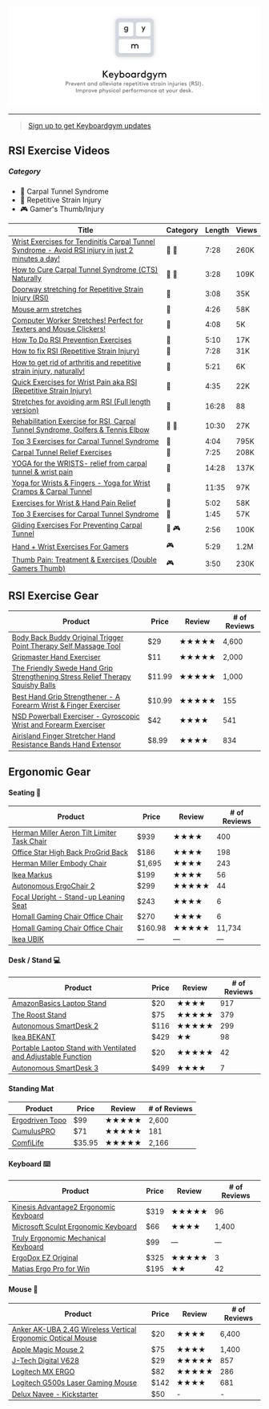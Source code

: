 ![cover](/cover.png)
- - -
> [Sign up to get Keyboardgym updates](https://upscri.be/201037/)

## RSI Exercise Videos

##### Category
- 🤚 Carpal Tunnel Syndrome
- 🔁 Repetitive Strain Injury
- 🎮 Gamer's Thumb/Injury


| Title | Category | Length | Views |
| ----- | ----- | ----- | ----- |
| [Wrist Exercises for Tendinitis Carpal Tunnel Syndrome - Avoid RSI injury in just 2 minutes a day!](https://youtu.be/fdD7CgN5FGg) | 🤚 🔁  | 7:28 | 260K |
| [How to Cure Carpal Tunnel Syndrome (CTS) Naturally](https://www.youtube.com/watch?v=UWrhlFd5ZaQ) | 🤚 🔁 | 3:28 | 109K |
| [Doorway stretching for Repetitive Strain Injury (RSI)](https://www.youtube.com/watch?v=0f790VjFct8) | 🔁 | 3:08 | 35K |
| [Mouse arm stretches](https://www.youtube.com/watch?v=Ub0UQpPzttc) | 🔁 | 4:26 | 58K |
| [Computer Worker Stretches! Perfect for Texters and Mouse Clickers!](https://www.youtube.com/watch?v=gYsa4t0h3n8) | 🔁 | 4:08 | 5K |
| [How To Do RSI Prevention Exercises](https://www.youtube.com/watch?v=BPBWIfKTZCI) | 🔁 | 5:10 | 17K |
| [How to fix RSI (Repetitive Strain Injury)](https://youtu.be/uHFAjWYNbA8) | 🔁 | 7:28 | 31K |
| [How to get rid of arthritis and repetitive strain injury, naturally!](https://www.youtube.com/watch?v=6otPtqoAriU) | 🔁 | 5:21 | 6K |
| [Quick Exercises for Wrist Pain aka RSI (Repetitive Strain Injury)](https://www.youtube.com/watch?v=6N7lR7ykxQI) | 🔁 | 4:35 | 22K |
| [Stretches for avoiding arm RSI (Full length version)](https://www.youtube.com/watch?v=bK0zjAAMYQ4) | 🔁  | 16:28 | 88 |
| [Rehabilitation Exercise for RSI, Carpal Tunnel Syndrome, Golfers & Tennis Elbow](https://www.youtube.com/watch?v=j1pypluO1rQ) | 🔁 🤚 | 10:30 | 27K |
| [Top 3 Exercises for Carpal Tunnel Syndrome](https://www.youtube.com/watch?v=gTxQqu9USC4) | 🤚 | 4:04 | 795K |
| [Carpal Tunnel Relief Exercises](https://www.youtube.com/watch?v=BHfKutz21do) | 🤚 | 7:25 | 208K |
| [YOGA for the WRISTS- relief from carpal tunnel & wrist pain](https://www.youtube.com/watch?v=uZP8JNQHH4A) | 🤚 | 14:28 | 137K |
| [Yoga for Wrists & Fingers - Yoga for Wrist Cramps & Carpal Tunnel](https://www.youtube.com/watch?v=tSD35Q15rm8) | 🤚 | 11:35 | 97K |
| [Exercises for Wrist & Hand Pain Relief](https://www.youtube.com/watch?v=fHD-oQucsbk) | 🤚 | 5:02 | 58K |
| [Top 3 Exercises for Carpal Tunnel Syndrome](https://www.youtube.com/watch?v=eLF56UG3HHI) | 🤚 | 1:45 | 57K |
| [Gliding Exercises For Preventing Carpal Tunnel](https://www.youtube.com/watch?v=pvzUMBYz7EM) | 🤚 🎮 | 2:56 | 100K |
| [Hand + Wrist Exercises For Gamers](https://www.youtube.com/watch?v=EiRC80FJbHU) | 🎮 | 5:29 | 1.2M |
| [Thumb Pain: Treatment & Exercises (Double Gamers Thumb)](https://www.youtube.com/watch?v=n-5m7M2Wv_M) | 🎮 | 3:50 | 230K |

## RSI Exercise Gear

| Product | Price | Review | # of Reviews |
| ----- | ----- | ----- | ----- |
| [Body Back Buddy Original Trigger Point Therapy Self Massage Tool](https://amzn.to/2Ta4d6P) | $29 | ★★★★★ | 4,600 |
| [Gripmaster Hand Exerciser](https://amzn.to/2Za4WJ1) | $11 | ★★★★★ | 2,000 |
| [The Friendly Swede Hand Grip Strengthening Stress Relief Therapy Squishy Balls](https://amzn.to/3fY1wif) | $11.99 | ★★★★★ | 1,000 |
| [Best Hand Grip Strengthener - A Forearm Wrist & Finger Exerciser](https://amzn.to/2X1e2VD) | $10.99 | ★★★★★ | 155 |
| [NSD Powerball Exerciser - Gyroscopic Wrist and Forearm Exerciser](https://amzn.to/3fY1HtV) | $42 | ★★★★ | 541 |
| [Airisland Finger Stretcher Hand Resistance Bands Hand Extensor ](https://amzn.to/2zHPo4w) | $8.99 | ★★★★ | 834 |


## Ergonomic Gear

#### Seating 🐒

| Product | Price | Review | # of Reviews |
| ----- | ----- | ----- | ----- |
| [Herman Miller Aeron Tilt Limiter Task Chair](https://amzn.to/2ZlzMhZ) | $939 | ★★★★ | 400 |
| [Office Star High Back ProGrid Back ](https://amzn.to/2TdHN4r) | $186 | ★★★★ | 198 |
| [Herman Miller Embody Chair](https://amzn.to/2WB9YMG) | $1,695 | ★★★★ | 243 |
| [Ikea Markus](https://www.ikea.com/us/en/catalog/products/90289172/) | $199 | ★★★★ | 56 |
| [Autonomous ErgoChair 2](https://bit.ly/2As1wqu) | $299 | ★★★★★ | 44 |
| [Focal Upright - Stand-up Leaning Seat](https://amzn.to/3fXy8Zq) | $243 | ★★★★ | 6 |
| [Homall Gaming Chair Office Chair ](https://www.amazon.com/dp/B0145XTWIS/ref=cm_sw_r_tw_dp_U_x_upymBbZR3MAG4) | $270 | ★★★★ | 6 |
| [Homall Gaming Chair Office Chair ](https://amzn.to/3dQPeq3) | $160.98 | ★★★★★ | 11,734 |
| [Ikea UBIK](https://qz.com/1299865/ikea-is-designing-an-ergonomic-chair-the-ubik-for-gamers-and-e-sports-players/) | — | — | — |

#### Desk / Stand 💻

| Product | Price | Review | # of Reviews |
| ----- | ----- | ----- | ----- |
| [AmazonBasics Laptop Stand](https://www.amazon.com/AmazonBasics-DSN-01750-SL-Laptop-Stand-Silver/dp/B00WRDS0AU/ref=sr_1_9?ie=UTF8&qid=1528176690&sr=8-9&keywords=laptop+elevator+stand) | $20 | ★★★★ | 917 |
| [The Roost Stand](https://www.therooststand.com/) | $75 | ★★★★★ | 379 |
| [Autonomous SmartDesk 2](https://www.autonomous.ai/product/standing-desk#.WzjclwtjsRQ.link?utm_campaign=referrals&utm_source=addthis_referrals_link&utm_medium=a180e7&rid=a180e7) | $116 | ★★★★★ | 299 |
| [Ikea BEKANT](https://www.ikea.com/us/en/catalog/products/S19022530/) | $429 | ★★ | 98 |
| [Portable Laptop Stand with Ventilated and Adjustable Function](https://www.amazon.co.uk/Portable-Ventilated-Adjustable-Function-Universal/dp/B0756B4HVP/ref=sr_1_3?ie=UTF8&qid=1527890304&sr=8-3&keywords=portable+laptop+stand) | $20 | ★★★★★ | 42 |
| [Autonomous SmartDesk 3](https://www.autonomous.ai/product/Autonomous-smart-desk-3?utm_campaign=referrals&utm_source=addthis_referrals_link&utm_medium=a180e7&rid=a180e7#.WzjUkKuA7iU.link) | $499 | ★★★★ | 7 |

#### Standing Mat

| Product | Price | Review | # of Reviews |
| ----- | ----- | ----- | ----- |
| [Ergodriven Topo](https://amzn.to/3cP2340) | $99 | ★★★★★ | 2,600 |
| [CumulusPRO](https://amzn.to/3dROS2x) | $71 | ★★★★★ | 181 |
| [ComfiLife](https://amzn.to/2Z98r2f) | $35.95 | ★★★★★ | 2,166 |


#### Keyboard ⌨️

| Product | Price | Review | # of Reviews |
| ----- | ----- | ----- | ----- |
| [Kinesis Advantage2 Ergonomic Keyboard](https://www.amazon.com/Kinesis-Advantage2-Ergonomic-Keyboard-KB600/dp/B01KR1C5PY/ref=sr_1_2?ie=UTF8&qid=1530224583&sr=8-2&keywords=kinesis+advantage+keyboard) | $319 | ★★★★★ | 96 |
| [Microsoft Sculpt Ergonomic Keyboard](https://www.amazon.com/Microsoft-Ergonomic-Keyboard-Business-5KV-00001/dp/B00CYX26BC) | $66 | ★★★★ | 1,400 |
| [Truly Ergonomic Mechanical Keyboard](https://www.indiegogo.com/projects/perfected-keyboard-best-layout-infrared-switch#/) | $99 | — | — |
| [ErgoDox EZ Original](https://ergodox-ez.com/collections/frontpage/products/ergodox-ez-original?variant=40172130243) | $325 | ★★★★★ | 3 |
| [Matias Ergo Pro for Win](https://www.amazon.com/Matias-Ergo-Pro-for-Win/dp/B00ZWPR506) | $195 | ★★ | 42 |

#### Mouse 🐁

| Product | Price | Review | # of Reviews |
| ----- | ----- | ----- | ----- |
| [Anker AK-UBA 2.4G Wireless Vertical Ergonomic Optical Mouse](https://www.amazon.com/Anker-Wireless-Vertical-Ergonomic-Optical/dp/B00BIFNTMC) | $20 | ★★★★ | 6,400 |
| [Apple Magic Mouse 2 ](https://www.amazon.com/Apple-Magic-Mouse-2-MLA02LL/dp/B016QO5YNG) | $75 | ★★★★ | 1,400 |
| [J-Tech Digital V628](https://www.amazon.com/J-Tech-Digital-V628-Adjustable-Sensitivity/dp/B0759V6FZC/ref=sr_1_5?s=electronics&ie=UTF8&qid=1530225538&sr=1-5&keywords=ergonomic+mouse) | $29 | ★★★★★ | 857 |
| [Logitech MX ERGO](https://www.amazon.com/Logitech-Advanced-Wireless-Trackball-Windows/dp/B0753P1GTS) | $82 | ★★★★★ | 286 |
| [Logitech G500s Laser Gaming Mouse](https://www.amazon.com/Logitech-Gaming-Adjustable-Weight-Tuning/dp/B00CJD4HD2) | $142 | ★★★★ | 681 |
| [Delux Navee - Kickstarter](https://www.kickstarter.com/projects/1594516409/delux-navee-best-ergonomic-mouse-for-longterm-comf?ref=producthunt) | $50 | - | - |

